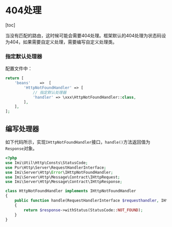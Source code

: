 # 404处理

[toc]

当没有匹配的路由，这时候可能会需要404处理。框架默认的404处理为状态码设为404，如果需要自定义处理，需要编写自定义处理类。

### 指定默认处理器

配置文件中：

```php
return [
    'beans'    =>  [
        'HttpNotFoundHandler' => [
            // 指定默认处理器
            'handler' => \xxx\HttpNotFoundHandler::class,
        ],
    ],
];
```

## 编写处理器

如下代码所示，实现`IHttpNotFoundHandler`接口，`handle()`方法返回值为`Response`对象。

```php
<?php
use Imi\Util\Http\Consts\StatusCode;
use Psr\Http\Server\RequestHandlerInterface;
use Imi\Server\Http\Error\IHttpNotFoundHandler;
use Imi\Server\Http\Message\Contract\IHttpRequest;
use Imi\Server\Http\Message\Contract\IHttpResponse;

class HttpNotFoundHandler implements IHttpNotFoundHandler
{
    public function handle(RequestHandlerInterface $requesthandler, IHttpRequest $request, IHttpResponse $response): IHttpResponse
    {
        return $response->withStatus(StatusCode::NOT_FOUND);
    }
}
```
